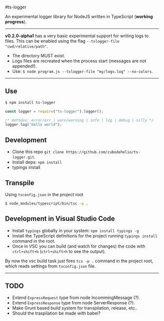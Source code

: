 #ts-logger

An experimental logger library for NodeJS written in TypeScript (__working progress__).

-------------------------------------------------------------------------------
**v0.2.0-alpha1** has a very basic experimental support for writing logs to files. This can be enabled using the flag `--tslogger-file "cwd/relative/path"`.

* The directory MUST exist.
* Logs files are recreated when the process start (messages are not appended!).
* Use: `$ node program.js --tslogger-file "my/logs.log" --no-colors`.
------------------------------------------------------------------------------- 

## Use

```sh
$ npm install ts-logger
```

```js
const logger = require("ts-logger").logger();

/* methdos: error/err | warn/warning | info | log | debug | silly */
logger.log("hello world");

```

## Development

* Clone this repo `git clone https://github.com/cubodehelio/ts-logger.git`.
* Install deps: `npm install`
* typings install

## Transpile

Using `tsconfig.json` in the project root

```sh
$ node_modules/typescript/bin/tsc -p .
```


## Development in Visual Studio Code

+ Install `typings` globally in your system: `npm install typings -g`
+ Install the TypeScript definitions for the project running `typings install` command in the root.
+ Once in VSC you can build (and watch for changes) the code with `ctrl+shift+b` (`ctrl+shift+h` to see the output).

By now the vsc build task just fires `tcs -p .` command in the project root, which reads settings from `tsconfig.json` file.

-------------------------------------------------------------------------------

## TODO

+ Extend `ExpressRequest` type from node IncommingMessage (?).
+ Extend `ExpressResponse` type from node ServerResponse (?).
+ Make Grunt based build system for transpilation, release, etc..
+ Should the traspilation be made with babel?
